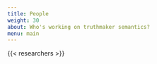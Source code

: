 ```yaml
---
title: People
weight: 30
about: Who's working on truthmaker semantics?
menu: main 
---
```


<div class="container-fluid">
{{< researchers >}}
<div>
